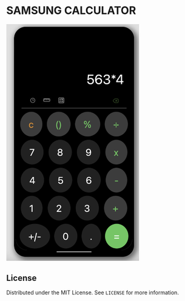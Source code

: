 # SAMSUNG CALCULATOR

<img src="./Screenshots/s1.png" width="350">


## License
Distributed under the MIT License. See `LICENSE` for more information.